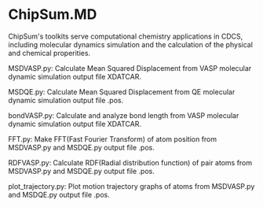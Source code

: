 # ChipSum.MD
ChipSum's toolkits serve computational chemistry applications in CDCS, including molecular dynamics simulation and the calculation of the physical and chemical properities.

MSDVASP.py: Calculate Mean Squared Displacement from VASP molecular dynamic simulation output file XDATCAR.

MSDQE.py: Calculate Mean Squared Displacement from QE molecular dynamic simulation output file .pos.

bondVASP.py: Calculate and analyze bond length from VASP molecular dynamic simulation output file XDATCAR.

FFT.py: Make FFT(Fast Fourier Transform) of atom position from MSDVASP.py and MSDQE.py output file .pos.

RDFVASP.py: Calculate RDF(Radial distribution function) of pair atoms from MSDVASP.py and MSDQE.py output file .pos.

plot_trajectory.py: Plot motion trajectory graphs of atoms from MSDVASP.py and MSDQE.py output file .pos.
